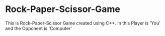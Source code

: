 # Rock-Paper-Scissor-Game
This is Rock-Paper-Scissor Game created using C++. In this Player is 'You' and the Opponent is 'Computer' 
